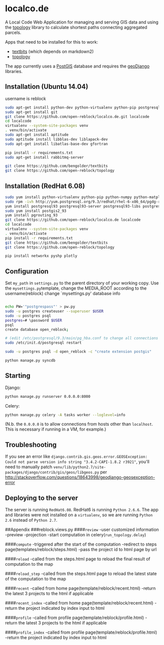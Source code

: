 # localco.de

A Local Code Web Application for managing and serving GIS data and using the [topology](https://github.com/open-reblock/topology) library to calculate shortest paths connecting aggregated parcels.

Apps that need to be installed for this to work:

* [textbits](https://github.com/bengolder/textbits) (which depends on markdown2)
* [topology](https://github.com/open-reblock/topology)

The app currently uses a [PostGIS](https://postgis.net/) database and requires the [geoDjango](https://ocs.djangoproject.com/en/1.8/ref/contrib/gis/install/) libraries. 

## Installation (Ubuntu 14.04)
username is reblock
```bash
sudo apt-get install python-dev python-virtualenv python-pip postgresql-9.3-postgis-2.1 postgresql-server-dev-9.3 python-numpy python-scipy
sudo apt-get install git
git clone https://github.com/open-reblock/localco.de.git localcode
cd localcode
virtualenv --system-site-packages venv
. venv/bin/activate
sudo apt-get install aptitude
sudo aptitude install libblas-dev liblapack-dev
sudo apt-get install libatlas-base-dev gfortran

pip install -r requirements.txt
sudo apt-get install rabbitmq-server

git clone https://github.com/bengolder/textbits
git clone https://github.com/open-reblock/topology

```

## Installation (RedHat 6.08)

```bash
sudo yum install python-virtualenv python-pip python-numpy python-matplotlib python-scipy
sudo rpm -ivh http://yum.postgresql.org/9.3/redhat/rhel-6-x86_64/pgdg-redhat93-9.3-1.noarch.rpm
yum install postgresql93 postgresql93-server postgresql93-libs postgresql93-contrib postgresql93-devel
sudo yum install postgis2_93
yum install pgrouting_93
git clone https://github.com/open-reblock/localco.de localcode
cd localcode
virtualenv --system-site-packages venv
. venv/bin/activate
pip install -r requirements.txt
git clone https://github.com/bengolder/textbits
git clone https://github.com/open-reblock/topology

pip install networkx pyshp plotly
```

## Configuration

Set `my_path` in `settings.py` to the parent directory of your working copy. Use the `mysettings.py`template, change the MEDIA_ROOT according to the username(reblock)
change `mysettings.py' database info



```bash

echo PW='"postgrespass"' > pw.py
sudo -u postgres createuser --superuser $USER
sudo -u postgres psql
postgres=# \password $USER
psql
create database open_reblock;

# (edit /etc/postgresql/9.3/main/pg_hba.conf to change all connections to trust)
sudo /etc/init.d/postgresql restart

sudo -u postgres psql -d open_reblock -c "create extension postgis"

python manage.py syncdb
```

## Starting
Django:
```bash
python manage.py runserver 0.0.0.0:8000
```
Celery:
```bash
python manage.py celery -A tasks worker --loglevel=info
```

(N.b. the `0.0.0.0` is to allow connections from hosts other than `localhost`. This is necessary if running in a VM, for example.)

## Troubleshooting

If you see an error like `django.contrib.gis.geos.error.GEOSException: Could not parse version info string "3.4.2-CAPI-1.8.2 r3921"`, you'll need to manually patch `venv/lib/python2.7/site-packages/django/contrib/gis/geos/libgeos.py` per http://stackoverflow.com/questions/18643998/geodjango-geosexception-error

## Deploying to the server
The server is running `RedHat6.08`. RedHat6 is running `Python 2.6.6`. The app and libraries were not installed on a `virtualenv`, so we are running `Python 2.6` instead of `Python 2.7`.

##Appendix
###reblock.views.py
####`review` 
-user customized information
-preview
-projection
-start computation in celery(`run_topology.delay`)

####`compute`
-triggered after the start of the computation
-redirect to steps page(templates/reblock/steps.html)
-pass the project id to html page by url

####`reload`
-called from the steps.html page to reload the final result of computation to the map

####`reload_step`
-called from the steps.html page to reload the latest state of the computation to the map

####`recent`
-called from home page(template/reblock/recent.html)
-return the latest 3 projects to the html if applicable

####`recent_index`
-called from home page(template/reblock/recent.html)
-return the project indicated by index input to html 

####`profile`
-called from profile page(template/reblock/profile.html)
-return the latest 3 projects to the html if applicable

####`profile_index`
-called from profile page(template/reblock/profile.html)
-return the project indicated by index input to html 




